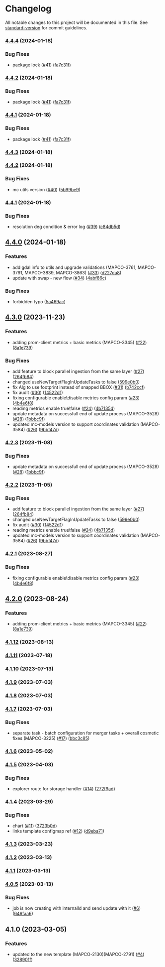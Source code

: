 # Changelog

All notable changes to this project will be documented in this file. See [standard-version](https://github.com/conventional-changelog/standard-version) for commit guidelines.

### [4.4.4](https://github.com/MapColonies/discrete-overseer-creator/compare/v4.4.3...v4.4.4) (2024-01-18)


### Bug Fixes

* package lock ([#41](https://github.com/MapColonies/discrete-overseer-creator/issues/41)) ([fa7c31f](https://github.com/MapColonies/discrete-overseer-creator/commit/fa7c31f838c568163f9ddfc151dd70015bc3af8a))

### [4.4.2](https://github.com/MapColonies/discrete-overseer-creator/compare/v4.4.3...v4.4.2) (2024-01-18)


### Bug Fixes

* package lock ([#41](https://github.com/MapColonies/discrete-overseer-creator/issues/41)) ([fa7c31f](https://github.com/MapColonies/discrete-overseer-creator/commit/fa7c31f838c568163f9ddfc151dd70015bc3af8a))

### [4.4.1](https://github.com/MapColonies/discrete-overseer-creator/compare/v4.4.3...v4.4.1) (2024-01-18)


### Bug Fixes

* package lock ([#41](https://github.com/MapColonies/discrete-overseer-creator/issues/41)) ([fa7c31f](https://github.com/MapColonies/discrete-overseer-creator/commit/fa7c31f838c568163f9ddfc151dd70015bc3af8a))

### [4.4.3](https://github.com/MapColonies/discrete-overseer-creator/compare/v4.4.2...v4.4.3) (2024-01-18)

### [4.4.2](https://github.com/MapColonies/discrete-overseer-creator/compare/v4.4.1...v4.4.2) (2024-01-18)


### Bug Fixes

* mc utils version ([#40](https://github.com/MapColonies/discrete-overseer-creator/issues/40)) ([5b99be9](https://github.com/MapColonies/discrete-overseer-creator/commit/5b99be9d2e5ab32e9f341df7ad2ba2792697be19))

### [4.4.1](https://github.com/MapColonies/discrete-overseer-creator/compare/v4.4.0...v4.4.1) (2024-01-18)


### Bug Fixes

* resolution deg condition & error log ([#39](https://github.com/MapColonies/discrete-overseer-creator/issues/39)) ([c84db5d](https://github.com/MapColonies/discrete-overseer-creator/commit/c84db5d0976198a33250c659b14465b18e36e2af))

## [4.4.0](https://github.com/MapColonies/discrete-overseer-creator/compare/v4.3.0...v4.4.0) (2024-01-18)


### Features

* add gdal info to utils and upgrade validations (MAPCO-3761, MAPCO-3791, MAPCO-3839, MAPCO-3863) ([#33](https://github.com/MapColonies/discrete-overseer-creator/issues/33)) ([d227da8](https://github.com/MapColonies/discrete-overseer-creator/commit/d227da81f19d59eb68430ac1fd661daf020872a1))
* update with swap - new flow ([#34](https://github.com/MapColonies/discrete-overseer-creator/issues/34)) ([4abf86c](https://github.com/MapColonies/discrete-overseer-creator/commit/4abf86ceb9f13d35ee55cfa9c6796a81f81fe563))


### Bug Fixes

* forbidden typo ([5a469ac](https://github.com/MapColonies/discrete-overseer-creator/commit/5a469acb99e165b32c6504b65eb66f134b8b0507))

## [4.3.0](https://github.com/MapColonies/discrete-overseer-creator/compare/v4.1.12...v4.3.0) (2023-11-23)


### Features

* adding prom-client metrics + basic metrics (MAPCO-3345) ([#22](https://github.com/MapColonies/discrete-overseer-creator/issues/22)) ([8a1e739](https://github.com/MapColonies/discrete-overseer-creator/commit/8a1e739f8b65347c70fce73813114849a4750247))


### Bug Fixes

* add feature to block parallel ingestion from the same layer ([#27](https://github.com/MapColonies/discrete-overseer-creator/issues/27)) ([264fb84](https://github.com/MapColonies/discrete-overseer-creator/commit/264fb84f83a7403aff4ef98fae847d41f9956b60))
* changed useNewTargetFlagInUpdateTasks to false ([599e0b0](https://github.com/MapColonies/discrete-overseer-creator/commit/599e0b0d0ebd54e737969244021a99e421a0079a))
* fix Alg to use footprint instead of snapped BBOX ([#31](https://github.com/MapColonies/discrete-overseer-creator/issues/31)) ([b742ccf](https://github.com/MapColonies/discrete-overseer-creator/commit/b742ccf8b1ed18fb97cebeaebf89e82ca9ac8672))
* fix audit ([#30](https://github.com/MapColonies/discrete-overseer-creator/issues/30)) ([14522d1](https://github.com/MapColonies/discrete-overseer-creator/commit/14522d1985757439322c6893b2f4a642cd94eace))
* fixing configurable enable\disable metrics config param ([#23](https://github.com/MapColonies/discrete-overseer-creator/issues/23)) ([4b4e6f8](https://github.com/MapColonies/discrete-overseer-creator/commit/4b4e6f8b6c41e4105305c1f50a79b95d101af3d7))
* reading  metrics enable true\false ([#24](https://github.com/MapColonies/discrete-overseer-creator/issues/24)) ([4b7135d](https://github.com/MapColonies/discrete-overseer-creator/commit/4b7135d617c043c8adfec44c09dd75ea9f3e48cf))
* update metadata on successfull end of update process (MAPCO-3528) ([#28](https://github.com/MapColonies/discrete-overseer-creator/issues/28)) ([1bbbc9f](https://github.com/MapColonies/discrete-overseer-creator/commit/1bbbc9f2a1938aff9338aeae28ac28533654db39))
* updated mc-models version to support coordinates validation (MAPCO-3584) ([#26](https://github.com/MapColonies/discrete-overseer-creator/issues/26)) ([9bbf47d](https://github.com/MapColonies/discrete-overseer-creator/commit/9bbf47dd51ca78459191a4a93647ad39ca1af687))

### [4.2.3](https://github.com/MapColonies/discrete-overseer-creator/compare/v4.2.2...v4.2.3) (2023-11-08)


### Bug Fixes

* update metadata on successfull end of update process (MAPCO-3528) ([#28](https://github.com/MapColonies/discrete-overseer-creator/issues/28)) ([1bbbc9f](https://github.com/MapColonies/discrete-overseer-creator/commit/1bbbc9f2a1938aff9338aeae28ac28533654db39))

### [4.2.2](https://github.com/MapColonies/discrete-overseer-creator/compare/v4.2.1...v4.2.2) (2023-11-05)


### Bug Fixes

* add feature to block parallel ingestion from the same layer ([#27](https://github.com/MapColonies/discrete-overseer-creator/issues/27)) ([264fb84](https://github.com/MapColonies/discrete-overseer-creator/commit/264fb84f83a7403aff4ef98fae847d41f9956b60))
* changed useNewTargetFlagInUpdateTasks to false ([599e0b0](https://github.com/MapColonies/discrete-overseer-creator/commit/599e0b0d0ebd54e737969244021a99e421a0079a))
* fix audit ([#30](https://github.com/MapColonies/discrete-overseer-creator/issues/30)) ([14522d1](https://github.com/MapColonies/discrete-overseer-creator/commit/14522d1985757439322c6893b2f4a642cd94eace))
* reading  metrics enable true\false ([#24](https://github.com/MapColonies/discrete-overseer-creator/issues/24)) ([4b7135d](https://github.com/MapColonies/discrete-overseer-creator/commit/4b7135d617c043c8adfec44c09dd75ea9f3e48cf))
* updated mc-models version to support coordinates validation (MAPCO-3584) ([#26](https://github.com/MapColonies/discrete-overseer-creator/issues/26)) ([9bbf47d](https://github.com/MapColonies/discrete-overseer-creator/commit/9bbf47dd51ca78459191a4a93647ad39ca1af687))

### [4.2.1](https://github.com/MapColonies/discrete-overseer-creator/compare/v4.2.0...v4.2.1) (2023-08-27)


### Bug Fixes

* fixing configurable enable\disable metrics config param ([#23](https://github.com/MapColonies/discrete-overseer-creator/issues/23)) ([4b4e6f8](https://github.com/MapColonies/discrete-overseer-creator/commit/4b4e6f8b6c41e4105305c1f50a79b95d101af3d7))

## [4.2.0](https://github.com/MapColonies/discrete-overseer-creator/compare/v4.1.12...v4.2.0) (2023-08-24)


### Features

* adding prom-client metrics + basic metrics (MAPCO-3345) ([#22](https://github.com/MapColonies/discrete-overseer-creator/issues/22)) ([8a1e739](https://github.com/MapColonies/discrete-overseer-creator/commit/8a1e739f8b65347c70fce73813114849a4750247))

### [4.1.12](https://github.com/MapColonies/discrete-overseer-creator/compare/v4.1.11...v4.1.12) (2023-08-13)

### [4.1.11](https://github.com/MapColonies/discrete-overseer-creator/compare/v4.1.10...v4.1.11) (2023-07-18)

### [4.1.10](https://github.com/MapColonies/discrete-overseer-creator/compare/v4.1.9...v4.1.10) (2023-07-13)

### [4.1.9](https://github.com/MapColonies/discrete-overseer-creator/compare/v4.1.8...v4.1.9) (2023-07-03)

### [4.1.8](https://github.com/MapColonies/discrete-overseer-creator/compare/v4.1.7...v4.1.8) (2023-07-03)

### [4.1.7](https://github.com/MapColonies/discrete-overseer-creator/compare/v4.1.6...v4.1.7) (2023-07-03)


### Bug Fixes

* separate task - batch configuration for merger tasks + overall cosmetic fixes (MAPCO-3225) ([#17](https://github.com/MapColonies/discrete-overseer-creator/issues/17)) ([bbc3c85](https://github.com/MapColonies/discrete-overseer-creator/commit/bbc3c85f95e478d39465c4fd8302d63dbf0dcff0))

### [4.1.6](https://github.com/MapColonies/discrete-overseer-creator/compare/v4.1.5...v4.1.6) (2023-05-02)

### [4.1.5](https://github.com/MapColonies/discrete-overseer-creator-new/compare/v4.1.4...v4.1.5) (2023-04-03)


### Bug Fixes

* explorer route for storage handler ([#14](https://github.com/MapColonies/discrete-overseer-creator-new/issues/14)) ([272f9ad](https://github.com/MapColonies/discrete-overseer-creator-new/commit/272f9ad01ae6d5f279e5d7e4b606c341b6f743c5))

### [4.1.4](https://github.com/MapColonies/discrete-overseer-creator/compare/v4.1.2...v4.1.4) (2023-03-29)


### Bug Fixes

* chart ([#11](https://github.com/MapColonies/discrete-overseer-creator/issues/11)) ([3723b0d](https://github.com/MapColonies/discrete-overseer-creator/commit/3723b0d4cd3053dfc4cfa512051170c97db9e502))
* links template configmap ref ([#12](https://github.com/MapColonies/discrete-overseer-creator/issues/12)) ([d9eba71](https://github.com/MapColonies/discrete-overseer-creator/commit/d9eba71cfdc79cedddee4643be03ce1de1881092))

### [4.1.3](https://github.com/MapColonies/discrete-overseer-creator/compare/v4.1.2...v4.1.3) (2023-03-23)

### [4.1.2](https://github.com/MapColonies/discrete-overseer-creator-new/compare/v4.1.1...v4.1.2) (2023-03-13)

### [4.1.1](https://github.com/MapColonies/discrete-overseer-creator-new/compare/v4.0.5...v4.1.1) (2023-03-13)

### [4.0.5](https://github.com/MapColonies/discrete-overseer-creator-new/compare/v4.1.0...v4.0.5) (2023-03-13)


### Bug Fixes

* job is now creating with internalId and send update with it ([#6](https://github.com/MapColonies/discrete-overseer-creator-new/issues/6)) ([649faa6](https://github.com/MapColonies/discrete-overseer-creator-new/commit/649faa63fd29fffb426139f75761fcc8bedd0451))

## 4.1.0 (2023-03-05)


### Features

* updated to the new template (MAPCO-2130)(MAPCO-2791) ([#4](https://github.com/MapColonies/discrete-overseer-creator-new/issues/4)) ([328901f](https://github.com/MapColonies/discrete-overseer-creator-new/commit/328901f2b35694b968c5d9e4564758bcb5680c80))
